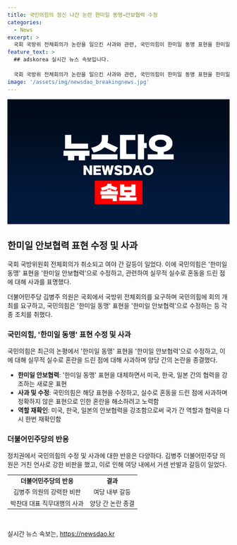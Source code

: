 ```yaml
---
title: 국민의힘의 정신 나간 논란 한미일 동맹→안보협력 수정
categories:
  - News
excerpt: >
  국회 국방위 전체회의가 논란을 일으킨 사과와 관련, 국민의힘이 한미일 동맹 표현을 한미일 안보협력으로 수정하고 사과했다. 더불어민주당과 국민의힘이 갈등을 빚었으나, 끝내 수정과 사과로 논란을 종결했다. 국민의힘 대변인은 실무적 실수로 혼동을 드린 점을 사과한다고 전했다. 해당 노평은 북한 오물풍선에 대한 것으로, 김병주 의원과 여당의 비판을 받았으며, 회의는 중단돼 끝나게 되었다.
feature_text: >
  ## adskorea 실시간 뉴스 속보입니다.

  국회 국방위 전체회의가 논란을 일으킨 사과와 관련, 국민의힘이 한미일 동맹 표현을 한미일 안보협력으로 수정하고 사과했다. 더불어민주당과 국민의힘이 갈등을 빚었으나, 끝내 수정과 사과로 논란을 종결했다. 국민의힘 대변인은 실무적 실수로 혼동을 드린 점을 사과한다고 전했다. 해당 노평은 북한 오물풍선에 대한 것으로, 김병주 의원과 여당의 비판을 받았으며, 회의는 중단돼 끝나게 되었다.
image: '/assets/img/newsdao_breakingnews.jpg'
---
```


<p><img src="/assets/img/newsdao_breakingnews.jpg" alt="adskorea 속보" /></p>

<h2 data-ke-size="size26">한미일 안보협력 표현 수정 및 사과</h2>

<p>국회 국방위원회 전체회의가 취소되고 여야 간 갈등이 일었다. 이에 국민의힘은 '한미일 동맹' 표현을 '한미일 안보협력'으로 수정하고, 관련하여 실무적 실수로 혼동을 드린 점에 대해 사과를 표명했다.</p>

<p data-ke-size="size16">더불어민주당 김병주 의원은 국회에서 국방위 전체회의를 요구하며 국민의힘에 회의 개최를 요구하고, 국민의힘은 '한미일 동맹' 표현을 '한미일 안보협력'으로 수정하는 등 각종 조치를 취했다.</p>

<h3>국민의힘, '한미일 동맹' 표현 수정 및 사과</h3>

<p>국민의힘은 최근의 논평에서 '한미일 동맹' 표현을 '한미일 안보협력'으로 수정하고, 이에 대해 실무적 실수로 혼란을 드린 점에 대해 사과하며 양당 간의 논란을 종결했다.</p>

<ul>
  <li><b>한미일 안보협력</b>: '한미일 동맹' 표현을 대체하면서 미국, 한국, 일본 간의 협력을 강조하는 새로운 표현</li>
  <li><b>사과 및 수정</b>: 국민의힘은 해당 표현을 수정하고, 실수로 혼동을 드린 점에 사과하며 정확하지 않은 표현으로 인한 혼란을 해소하려고 노력함</li>
  <li><b>역할 재확인</b>: 미국, 한국, 일본의 안보협력을 강조함으로써 국가 간 역할과 협력을 다시 한번 재확인함</li>
</ul>

<h3>더불어민주당의 반응</h3>

<p>정치권에서 국민의힘의 수정 및 사과에 대한 반응은 다양하다. 김병주 더불어민주당 의원은 거친 언사로 강한 비판을 했고, 이로 인해 여당 내에서 거센 반발과 갈등이 일었다.</p>

<table>
  <tr>
    <td style="text-align: center; height: 17px;"><b>더불어민주당의 반응</b></td>
    <td style="text-align: center; height: 17px;"><b>결과</b></td>
  </tr>
  <tr>
    <td style="text-align: center; height: 17px;">김병주 의원의 강력한 비판</td>
    <td style="text-align: center; height: 17px;">여당 내부 갈등</td>
  </tr>
  <tr>
    <td style="text-align: center; height: 17px;">박찬대 대표 직무대행의 사과</td>
    <td style="text-align: center; height: 17px;">양당 간 논란 종결</td>
  </tr>
</table>

<p data-ke-size="size16">&nbsp;</p>
실시간 뉴스 속보는, <a href="https://newsdao.kr" rel="dofollow">https://newsdao.kr</a>



